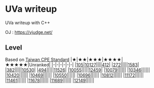 # UVa writeup
UVa writeup with C++

OJ : https://vjudge.net/

## Level
Based on [Taiwan CPE Standard](http://par.cse.nsysu.edu.tw/~advprog/star.php) 
|★|★★|★★★|★★★★|★★★★★|Unranked|
|-|-|-|-|-|-|
|[105](Problem/level1/105/105.md)|[10127](Problem/level2/10127/10127.md)||||[412](Problem/unranked/412/412.md)|
|[272](Problem/level1/272/272.md)|||||[1583](Problem/unranked/1583/1583.md)|
|[382](Problem/level1/382/382.md)|||||[10530](Problem/unranked/10530/10530.md)|
|[494](Problem/level1/494/494.md)|||||[11526](Problem/unranked/11526/11526.md)|
|[10055](Problem/level1/10055/10055.md)|||||[12459](Problem/unranked/12459/12459.md)|
|[10079](Problem/level1/10079/10079.md)||||||
|[10346](Problem/level1/10346/10346.md)||||||
|[10420](Problem/level1/10420/10420.md)||||||
|[10469](Problem/level1/10469/10469.md)||||||
|[10550](Problem/level1/10550/10550.md)||||||
|[10696](Problem/level1/10696/10696.md)||||||
|[10812](Problem/level1/10812/10812.md)||||||
|[11172](Problem/level1/11172/11172.md)||||||
|[11461](Problem/level1/11461/11461.md)||||||
|[11678](Problem/level1/11678/11678.md)||||||
|[11689](Problem/level1/11689/11689.md)||||||
|[12149](Problem/level1/12149/12149.md)||||||
